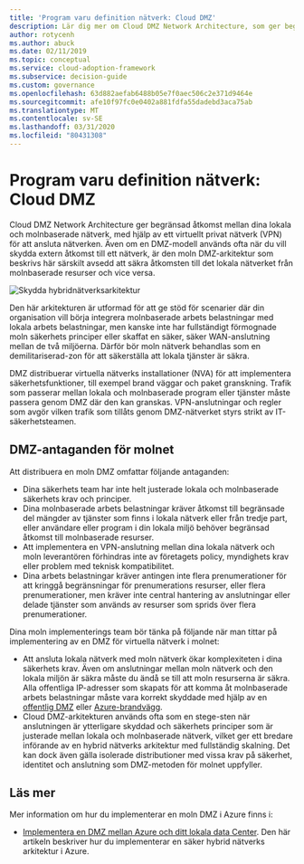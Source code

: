 ```yaml
---
title: 'Program varu definition nätverk: Cloud DMZ'
description: Lär dig mer om Cloud DMZ Network Architecture, som ger begränsad åtkomst mellan dina lokala och molnbaserade nätverk med hjälp av en VPN-anslutning.
author: rotycenh
ms.author: abuck
ms.date: 02/11/2019
ms.topic: conceptual
ms.service: cloud-adoption-framework
ms.subservice: decision-guide
ms.custom: governance
ms.openlocfilehash: 63d882aefab6488b05e7f0aec506c2e371d9464e
ms.sourcegitcommit: afe10f97fc0e0402a881fdfa55dadebd3aca75ab
ms.translationtype: MT
ms.contentlocale: sv-SE
ms.lasthandoff: 03/31/2020
ms.locfileid: "80431308"
---
```

# <a name="software-defined-networking-cloud-dmz"></a>Program varu definition nätverk: Cloud DMZ

Cloud DMZ Network Architecture ger begränsad åtkomst mellan dina lokala och molnbaserade nätverk, med hjälp av ett virtuellt privat nätverk (VPN) för att ansluta nätverken. Även om en DMZ-modell används ofta när du vill skydda extern åtkomst till ett nätverk, är den moln DMZ-arkitektur som beskrivs här särskilt avsedd att säkra åtkomsten till det lokala nätverket från molnbaserade resurser och vice versa.

![Skydda hybridnätverksarkitektur](https://docs.microsoft.com/azure/architecture/reference-architectures/dmz/images/dmz-private.png)

Den här arkitekturen är utformad för att ge stöd för scenarier där din organisation vill börja integrera molnbaserade arbets belastningar med lokala arbets belastningar, men kanske inte har fullständigt förmognade moln säkerhets principer eller skaffat en säker, säker WAN-anslutning mellan de två miljöerna. Därför bör moln nätverk behandlas som en demilitariserad-zon för att säkerställa att lokala tjänster är säkra.

DMZ distribuerar virtuella nätverks installationer (NVA) för att implementera säkerhetsfunktioner, till exempel brand väggar och paket granskning. Trafik som passerar mellan lokala och molnbaserade program eller tjänster måste passera genom DMZ där den kan granskas. VPN-anslutningar och regler som avgör vilken trafik som tillåts genom DMZ-nätverket styrs strikt av IT-säkerhetsteamen.

## <a name="cloud-dmz-assumptions"></a>DMZ-antaganden för molnet

Att distribuera en moln DMZ omfattar följande antaganden:

- Dina säkerhets team har inte helt justerade lokala och molnbaserade säkerhets krav och principer.
- Dina molnbaserade arbets belastningar kräver åtkomst till begränsade del mängder av tjänster som finns i lokala nätverk eller från tredje part, eller användare eller program i din lokala miljö behöver begränsad åtkomst till molnbaserade resurser.
- Att implementera en VPN-anslutning mellan dina lokala nätverk och moln leverantören förhindras inte av företagets policy, myndighets krav eller problem med teknisk kompatibilitet.
- Dina arbets belastningar kräver antingen inte flera prenumerationer för att kringgå begränsningar för prenumerations resurser, eller flera prenumerationer, men kräver inte central hantering av anslutningar eller delade tjänster som används av resurser som sprids över flera prenumerationer.

Dina moln implementerings team bör tänka på följande när man tittar på implementering av en DMZ för virtuella nätverk i molnet:

- Att ansluta lokala nätverk med moln nätverk ökar komplexiteten i dina säkerhets krav. Även om anslutningar mellan moln nätverk och den lokala miljön är säkra måste du ändå se till att moln resurserna är säkra. Alla offentliga IP-adresser som skapats för att komma åt molnbaserade arbets belastningar måste vara korrekt skyddade med hjälp av en [offentlig DMZ](https://docs.microsoft.com/azure/architecture/reference-architectures/dmz/secure-vnet-dmz?toc=https://docs.microsoft.com/azure/cloud-adoption-framework/toc.json&bc=https://docs.microsoft.com/azure/cloud-adoption-framework/_bread/toc.json) eller [Azure-brandvägg](https://docs.microsoft.com/azure/firewall).
- Cloud DMZ-arkitekturen används ofta som en stege-sten när anslutningen är ytterligare skyddad och säkerhets principer som är justerade mellan lokala och molnbaserade nätverk, vilket ger ett bredare införande av en hybrid nätverks arkitektur med fullständig skalning. Det kan dock även gälla isolerade distributioner med vissa krav på säkerhet, identitet och anslutning som DMZ-metoden för molnet uppfyller.

## <a name="learn-more"></a>Läs mer

Mer information om hur du implementerar en moln DMZ i Azure finns i:

- [Implementera en DMZ mellan Azure och ditt lokala data Center](https://docs.microsoft.com/azure/architecture/reference-architectures/dmz/secure-vnet-hybrid). Den här artikeln beskriver hur du implementerar en säker hybrid nätverks arkitektur i Azure.
